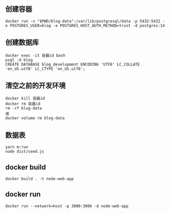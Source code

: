 ## 创建容器

```
docker run -v "$PWD/blog-data":/var/lib/postgresql/data -p 5432:5432 -e POSTGRES_USER=blog -e POSTGRES_HOST_AUTH_METHOD=trust -d postgres:14

```

## 创建数据库

``` 
docker exec -it 容器id bash
psql -U blog
CREATE DATABASE blog_development ENCODING 'UTF8' LC_COLLATE 'en_US.utf8' LC_CTYPE 'en_US.utf8';
```

## 清空之前的开发环境

```
docker kill 容器id
docker rm 容器id
rm -rf blog-data
或
docker volume rm blog-data
```

## 数据表

```
yarn m:run
node dist/seed.js
```

## docker build
```
docker build . -t node-web-app
```
## docker run
```
docker run --network=host -p 3000:3000 -d node-web-app
```
